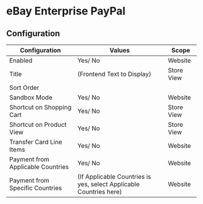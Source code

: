 # eBay Enterprise PayPal


## Configuration


| Configuration | Values | Scope |
| ------------ | ------------- | ------------ |
| Enabled | Yes/ No | Website |
| Title  | (Frontend Text to Display)| Store View
| Sort Order|||
| Sandbox Mode|Yes/ No| Website
| Shortcut on Shopping Cart|Yes/ No| Store View
| Shortcut on Product View|Yes/ No| Store View
| Transfer Card Line Items |Yes/ No| Website
| Payment from Applicable Countries|Yes/ No| Website
| Payment from Specific Countries|(If Applicable Countries is yes, select Applicable Countries here)| Website